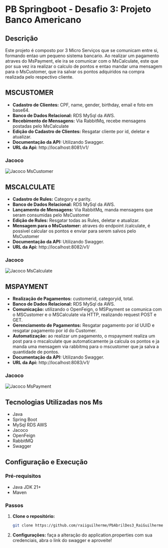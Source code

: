 # PB Springboot - Desafio 3: Projeto Banco Americano

## Descrição

Este projeto é composto por 3 Micro Serviços que se comunicam entre si, formando entao um pequeno sistema bancario.
Ao realizar um pagamento atraves do MsPayment, ele ira se comunicar com o MsCalculate, este que por sua vez ira realizar o calculo de pontos
e entao mandar uma mensagem para o MsCustomer, que ira salvar os pontos adquiridos na compra realizada pelo respectivo cliente.

## MSCUSTOMER

- **Cadastro de Clientes:** CPF, name, gender, birthday, email e foto em base64.
- **Banco de Dados Relacional:** RDS MySql da AWS.
- **Recebimento de Mensagens:** Via RabbitMq, recebe mensagens postadas pelo MsCalculate
- **Edição do Cadastro de Clientes:** Resgatar cliente por id, deletar e atualizar.
- **Documentação da API:** Utilizando Swagger.
- **URL da Api:** http://localhost:8081/v1/
  

### Jacoco
![Jacoco MsCustomer](https://minhabucketparaojava.s3.amazonaws.com/imagens-de-perfil/jacocoMSCUSTOMER.PNG)

## MSCALCULATE

- **Cadastro de Rules:** Category e parity.
- **Banco de Dados Relacional:** RDS MySql da AWS.
- **Lançamento de Mensagens:** Via RabbitMq, manda mensagens que seram consumidas pelo MsCustomer
- **Edição de Rules:** Resgatar todas as Rules, deletar e atualizar.
- **Mensagem para o MsCustomer:** atraves do endpoint /calculate, é possivel calcular os pontos e enviar para serem salvos pelo MsCustomer
- **Documentação da API:** Utilizando Swagger.
- **URL da Api:** http://localhost:8082/v1/

### Jacoco
![Jacoco MsCalculate](https://minhabucketparaojava.s3.amazonaws.com/imagens-de-perfil/jacocoMsCalculate.PNG)

## MSPAYMENT

- **Realização de Pagamentos:** customerid, categoryid, total.
- **Banco de Dados Relacional:** RDS MySql da AWS.
- **Comunicação:** utilizando o OpenFeign, o MSPayment se comunica com o MSCustomer e o MSCalculate via HTTP, realizando request POST e GET.
- **Gerenciamento de Pagamentos:** Resgatar pagamento por id UUID e resgatar pagamento por id do Customer.
- **Automatização:** ao realizar um pagamento, o mspayment realiza um post para o mscalculate que automaticamente ja calcula os pontos e ja manda uma mensagem via rabbitmq para o mscustomer que ja salva a quantidade de pontos.
- **Documentação da API:** Utilizando Swagger.
- **URL da Api:** http://localhost:8083/v1/

### Jacoco
![Jacoco MsPayment](https://minhabucketparaojava.s3.amazonaws.com/imagens-de-perfil/jacocoMsPayment.PNG)


## Tecnologias Utilizadas nos Ms

- Java
- Spring Boot
- MySql RDS AWS
- Jacoco
- OpenFeign
- RabbitMQ
- Swagger

## Configuração e Execução

### Pré-requisitos

- Java JDK 21+
- Maven

### Passos

1. **Clone o repositório:**
   ```sh
   git clone https://github.com/raiiguilherme/PbAbrilDes3_RaiGuilherme.git
   ```

2. **Configurações:**
   faça a alteração do application.properties com sua credenciais, abra o link do swagger e aproveite!
